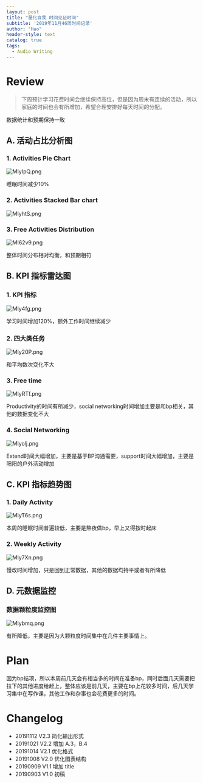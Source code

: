 ```yaml
---
layout: post
title: "量化自我 时间见证时间"
subtitle: '2019年11月46周时间记录'
author: "Hao"
header-style: text
catalog: true
tags:
  - Audio Writing
---
```




# Review 

>下周预计学习花费时间会继续保持高位，但是因为周末有连续的活动，所以家庭的时间也会有所增加，希望合理安排好每天时间的分配。

数据统计和预期保持一致

## A. 活动占比分析图
### 1. Activities Pie Chart
![MIyIpQ.png](https://s2.ax1x.com/2019/11/21/MIyIpQ.png)

睡眠时间减少10%

### 2. Activities Stacked Bar chart
![MIyhtS.png](https://s2.ax1x.com/2019/11/21/MIyhtS.png)


### 3. Free Activities Distribution
![MI62v9.png](https://s2.ax1x.com/2019/11/21/MI62v9.png)

整体时间分布相对均衡，和预期相符

## B. KPI 指标雷达图
### 1. KPI 指标
![MIy4fg.png](https://s2.ax1x.com/2019/11/21/MIy4fg.png)

学习时间增加120%，额外工作时间继续减少


### 2. 四大类任务 
![MIy20P.png](https://s2.ax1x.com/2019/11/21/MIy20P.png)

和平均数次变化不大

### 3. Free time 
![MIyRTf.png](https://s2.ax1x.com/2019/11/21/MIyRTf.png)

Productivity的时间有所减少，social networking时间增加主要是和bp相关，其他的数据变化不大

### 4. Social Networking 
![MIyolj.png](https://s2.ax1x.com/2019/11/21/MIyolj.png)

Extend时间大幅增加，主要是基于BP沟通需要，support时间大幅增加，主要是阳阳的户外活动增加

## C. KPI 指标趋势图
### 1. Daily Activity
![MIyT6s.png](https://s2.ax1x.com/2019/11/21/MIyT6s.png)

本周的睡眠时间普遍较低，主要是熬夜做bp，早上又得按时起床


### 2. Weekly Activity
![MIy7Xn.png](https://s2.ax1x.com/2019/11/21/MIy7Xn.png)

慢改时间增加，只是回到正常数据，其他的数据均持平或者有所降低

## D. 元数据监控
### 数据颗粒度监控图
![MIybmq.png](https://s2.ax1x.com/2019/11/21/MIybmq.png)

有所降低，主要是因为大颗粒度时间集中在几件主要事情上。



# Plan
因为bp结项，所以本周前几天会有相当多的时间在准备bp，同时后面几天需要把拉下的其他进度给赶上，整体应该是前几天，主要在bp上花较多时间，后几天学习集中在写作课，其他工作和杂事也会花费更多的时间。



# Changelog
* 20191112 V2.3 简化输出形式
* 20191021 V2.2 增加 A.3，B.4
* 20191014 V2.1 优化格式
* 20191008 V2.0 优化图表结构
* 20190909 V1.1 增加 title
* 20190903 V1.0 初稿
